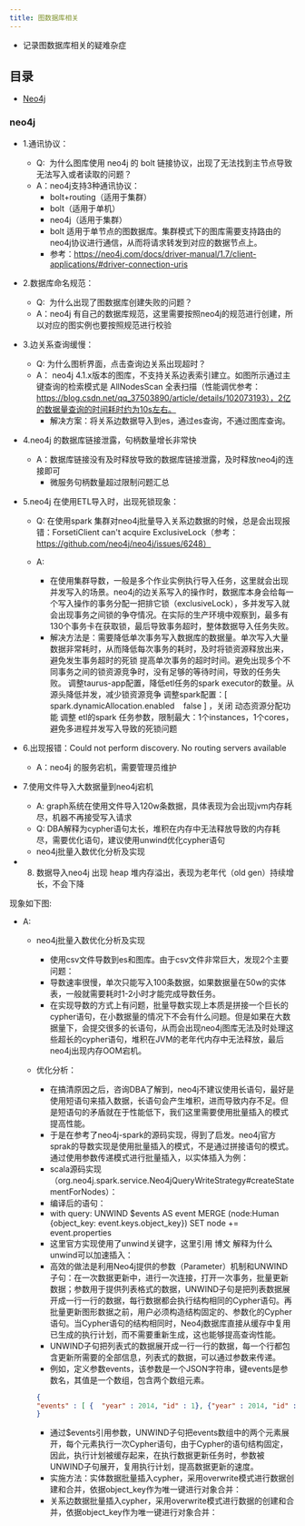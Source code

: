 ```yaml
---
title: 图数据库相关
---
```


- 记录图数据库相关的疑难杂症

## 目录

- [Neo4j](neo4j)

### neo4j

- 1.通讯协议：
  - Q:  为什么图库使用 neo4j 的 bolt 链接协议，出现了无法找到主节点导致无法写入或者读取的问题？
  - A：neo4j支持3种通讯协议：
    - bolt+routing（适用于集群）
    - bolt（适用于单机）
    - neo4j（适用于集群）
    - bolt 适用于单节点的图数据库。集群模式下的图库需要支持路由的neo4j协议进行通信，从而将请求转发到对应的数据节点上。
    - 参考：<https://neo4j.com/docs/driver-manual/1.7/client-applications/#driver-connection-uris>

- 2.数据库命名规范：
  - Q:  为什么出现了图数据库创建失败的问题？
  - A：neo4j 有自己的数据库规范，这里需要按照neo4j的规范进行创建，所以对应的图实例也要按照规范进行校验

- 3.边关系查询缓慢：
  - Q: 为什么图析界面，点击查询边关系出现超时？
  - A： neo4j 4.1.x版本的图库，不支持关系边表索引建立。如图所示通过主键查询的检索模式是 AllNodesScan 全表扫描（性能调优参考：<https://blog.csdn.net/qq_37503890/article/details/102073193），2亿的数据量查询的时间耗时约为10s左右。>
    - 解决方案：将关系边数据导入到es，通过es查询，不通过图库查询。

- 4.neo4j 的数据库链接泄露，句柄数量增长非常快
  - A：数据库链接没有及时释放导致的数据库链接泄露，及时释放neo4j的连接即可
    - 微服务句柄数量超过限制问题汇总

- 5.neo4j 在使用ETL导入时，出现死锁现象：
  - Q: 在使用spark 集群对neo4j批量导入关系边数据的时候，总是会出现报错：ForsetiClient can't acquire ExclusiveLock（参考：<https://github.com/neo4j/neo4j/issues/6248）>

  - A:
    - 在使用集群导数，一般是多个作业实例执行导入任务，这里就会出现并发写入的场景。neo4j的边关系写入的操作时，数据库本身会给每一个写入操作的事务分配一把排它锁（exclusiveLock），多并发写入就会出现事务之间锁的争夺情况。在实际的生产环境中观察到，最多有130个事务卡在获取锁，最后导致事务超时，整体数据导入任务失败。
    - 解决方法是：需要降低单次事务写入数据库的数据量。单次写入大量数据非常耗时，从而降低每次事务的耗时，及时将锁资源释放出来，避免发生事务超时的死锁
提高单次事务的超时时间。避免出现多个不同事务之间的锁资源竞争时，没有足够的等待时间，导致的任务失败。
调整taurus-app配置，降低etl任务的spark executor的数量。从源头降低并发，减少锁资源竞争
调整spark配置：[ spark.dynamicAllocation.enabled    false ] ，关闭 动态资源分配功能
调整 etl的spark 任务参数，限制最大：1个instances，1个cores，避免多进程并发写入导致的死锁问题

- 6.出现报错：Could not perform discovery. No routing servers available
  - A：neo4j 的服务宕机，需要管理员维护

- 7.使用文件导入大数据量到neo4j宕机
  - A: graph系统在使用文件导入120w条数据，具体表现为会出现jvm内存耗尽，机器不再接受写入请求
  - Q: DBA解释为cypher语句太长，堆积在内存中无法释放导致的内存耗尽，需要优化语句，建议使用unwind优化cypher语句
  - neo4j批量入数优化分析及实现

- 8. 数据导入neo4j 出现 heap 堆内存溢出，表现为老年代（old gen）持续增长，不会下降

现象如下图:

- A:
  - neo4j批量入数优化分析及实现
    - 使用csv文件导数到es和图库。由于csv文件非常巨大，发现2个主要问题：
    - 导数速率很慢，单次只能写入100条数据，如果数据量在50w的实体表，一般就需要耗时1-2小时才能完成导数任务。
    - 在实现导数的方式上有问题，批量导数实现上本质是拼接一个巨长的cypher语句，在小数据量的情况下不会有什么问题。但是如果在大数据量下，会提交很多的长语句，从而会出现neo4j图库无法及时处理这些超长的cypher语句，堆积在JVM的老年代内存中无法释放，最后neo4j出现内存OOM宕机。
  - 优化分析：
    - 在搞清原因之后，咨询DBA了解到，neo4j不建议使用长语句，最好是使用短语句来插入数据，长语句会产生堆积，进而导致内存不足。但是短语句的矛盾就在于性能低下，我们这里需要使用批量插入的模式提高性能。
    - 于是在参考了neo4j-spark的源码实现，得到了启发。neo4j官方sprak的导数实现是使用批量插入的模式，不是通过拼接语句的模式。通过使用参数传递模式进行批量插入，以实体插入为例：
    - scala源码实现（org.neo4j.spark.service.Neo4jQueryWriteStrategy#createStatementForNodes）：
    - 编译后的语句：
    - with query: UNWIND $events AS event MERGE (node:Human {object_key: event.keys.object_key}) SET node += event.properties
    - 这里官方实现使用了unwind关键字，这里引用 博文 解释为什么unwind可以加速插入：
    - 高效的做法是利用Neo4j提供的参数（Parameter）机制和UNWIND子句：在一次数据更新中，进行一次连接，打开一次事务，批量更新数据；参数用于提供列表格式的数据，UNWIND子句是把列表数据展开成一行一行的数据，每行数据都会执行结构相同的Cypher语句。再批量更新图形数据之前，用户必须构造结构固定的、参数化的Cypher语句。当Cypher语句的结构相同时，Neo4j数据库直接从缓存中复用已生成的执行计划，而不需要重新生成，这也能够提高查询性能。
    - UNWIND子句把列表式的数据展开成一行一行的数据，每一个行都包含更新所需要的全部信息，列表式的数据，可以通过参数来传递。
    - 例如，定义参数events，该参数是一个JSON字符串，键events是参数名，其值是一个数组，包含两个数组元素。

    ```json
    {
    "events" : [ {  "year" : 2014, "id" : 1}, {"year" : 2014, "id" : 2 } ]
    }
    ```

    - 通过$events引用参数，UNWIND子句把events数组中的两个元素展开，每个元素执行一次Cypher语句，由于Cypher的语句结构固定，因此，执行计划被缓存起来，在执行数据更新任务时，参数被UNWIND子句展开，复用执行计划，提高数据更新的速度。
    - 实施方法：实体数据批量插入cypher，采用overwrite模式进行数据创建和合并，依据object_key作为唯一键进行对象合并：
    - 关系边数据批量插入cypher，采用overwrite模式进行数据的创建和合并，依据object_key作为唯一键进行对象合并：
